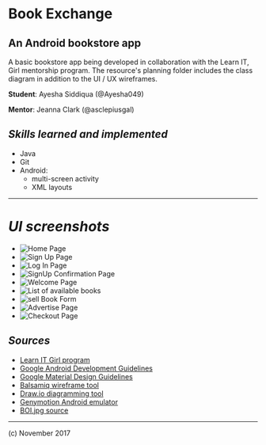 # Book Exchange
## An Android bookstore app

A basic bookstore app being developed in collaboration with the Learn IT, Girl mentorship program. The resource's planning folder includes the class diagram in addition to the UI / UX wireframes.

__Student__: Ayesha Siddiqua (@Ayesha049)

__Mentor__: Jeanna Clark (@asclepiusgal)

## _Skills learned and implemented_

- Java
- Git
- Android: 
    - multi-screen activity
    - XML layouts

*** 

# _UI screenshots_

- ![Home Page](resources/UI_screenshots/home_page.png)
- ![Sign Up Page](resources/UI_screenshots/sign_up.png)
- ![Log In Page](resources/UI_screenshots/log_in.png)
- ![SignUp Confirmation Page](resources/UI_screenshots/confirmation.png)
- ![Welcome Page](resources/UI_screenshots/welcome_page.png)
- ![List of available books](resources/UI_screenshots/list_of_books.png)
- ![sell Book Form](resources/UI_screenshots/sellbook_form.png)
- ![Advertise Page](resources/UI_screenshots/advertise.png)
- ![Checkout Page](resources/UI_screenshots/checkout.png)

## _Sources_

- [Learn IT Girl program](https://www.learnitgirl.com/)
- [Google Android Development Guidelines](https://developer.android.com/develop/index.html)
- [Google Material Design Guidelines](https://material.io/guidelines/)
- [Balsamiq wireframe tool](https://balsamiq.com/)
- [Draw.io diagramming tool](https://www.draw.io/)
- [Genymotion Android emulator](https://www.genymotion.com/)
- [BOI.jpg source](https://www.pexels.com/photo/blurred-book-book-pages-literature-46274/)

***

(c) November 2017
